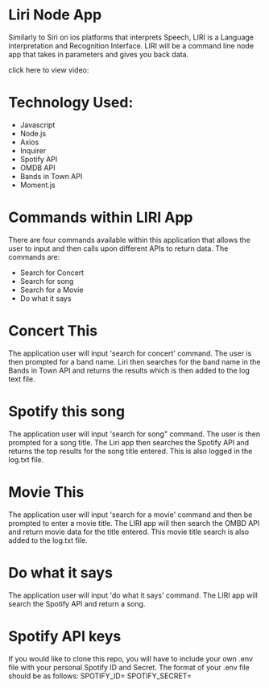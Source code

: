 # Liri Node App

Similarly to Siri on ios platforms that interprets Speech, LIRI is a Language interpretation and Recognition Interface. LIRI will be a command line node app that takes in parameters and gives you back data.

 click here to view video:

# Technology Used:

* Javascript
* Node.js
* Axios
* Inquirer
* Spotify API
* OMDB API
* Bands in Town API
* Moment.js

# Commands within LIRI App

There are four commands available within this application that allows the user to input and then calls upon different APIs to return data. The commands are:

* Search for Concert 
* Search for song
* Search for a Movie 
* Do what it says 

# Concert This
The application user will input 'search for concert' command. The user is then prompted for a band name. Liri then searches for the band name in the Bands in Town API and returns the results which is then added to the log text file.

# Spotify this song
The application user will input 'search for song" command. The user is then prompted for a song title. The Liri app then searches the Spotify API and returns the top results for the song title entered. This is also logged in the log.txt file.

# Movie This
The application user will input 'search for a movie' command and then be prompted to enter a movie title. The LIRI app will then search the OMBD API and return movie data for the title entered. This movie title search is also added to the log.txt file.

# Do what it says

The application user will input 'do what it says' command. The LIRI app will search the Spotify API and return a song.

# Spotify API keys
If you would like to clone this repo, you will have to include your own .env file with your personal Spotify ID and Secret.
The format of your .env file should be as follows:
SPOTIFY_ID=<your spotify id>
SPOTIFY_SECRET=<your spotify secret>


